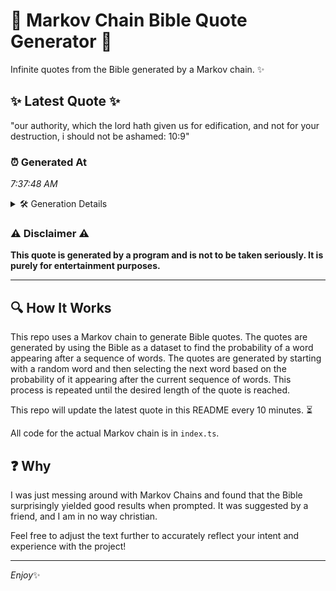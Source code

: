 # 📖 Markov Chain Bible Quote Generator 📖

Infinite quotes from the Bible generated by a Markov chain. ✨

## ✨ Latest Quote ✨
"our authority, which the lord hath given us for edification, and not for your destruction, i should not be ashamed: 10:9"

### ⏰ Generated At
*7:37:48 AM*

<details>
    <summary>🛠️ Generation Details</summary>
    <p>
        <strong>🌱 Seed:</strong> our<br>
        <strong>🔄 Iterations:</strong> 20<br>
        <strong>📜 Context History:</strong><br>[ our ]: authority,<br>[ our, authority, ]: which<br>[ our, authority,, which ]: the<br>[ our, authority,, which, the ]: lord<br>[ our, authority,, which, the, lord ]: hath<br>[ our, authority,, which, the, lord, hath ]: given<br>[ authority,, which, the, lord, hath, given ]: us<br>[ which, the, lord, hath, given, us ]: for<br>[ the, lord, hath, given, us, for ]: edification,<br>[ lord, hath, given, us, for, edification, ]: and<br>[ hath, given, us, for, edification,, and ]: not<br>[ given, us, for, edification,, and, not ]: for<br>[ us, for, edification,, and, not, for ]: your<br>[ for, edification,, and, not, for, your ]: destruction,<br>[ edification,, and, not, for, your, destruction, ]: i<br>[ and, not, for, your, destruction,, i ]: should<br>[ not, for, your, destruction,, i, should ]: not<br>[ for, your, destruction,, i, should, not ]: be<br>[ your, destruction,, i, should, not, be ]: ashamed:<br>[ destruction,, i, should, not, be, ashamed: ]: 10:9<br>
    </p>
</details>

### ⚠️ Disclaimer ⚠️
**This quote is generated by a program and is not to be taken seriously. It is purely for entertainment purposes.**

---

## 🔍 How It Works

This repo uses a Markov chain to generate Bible quotes. The quotes are generated by using the Bible as a dataset to find the probability of a word appearing after a sequence of words. The quotes are generated by starting with a random word and then selecting the next word based on the probability of it appearing after the current sequence of words. This process is repeated until the desired length of the quote is reached.

This repo will update the latest quote in this README every 10 minutes. ⏳

All code for the actual Markov chain is in `index.ts`.

## ❓ Why

I was just messing around with Markov Chains and found that the Bible surprisingly yielded good results when prompted. 
It was suggested by a friend, and I am in no way christian.

Feel free to adjust the text further to accurately reflect your intent and experience with the project!

---

*Enjoy*✨
